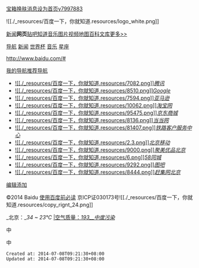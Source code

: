 
[宝箱](http://www.baidu.com/#)[换肤](http://www.baidu.com/#)[消息](http://www.baidu.com/#)[设为首页](http://www.baidu.com/cache/sethelp/index.html)[y7997883](http://www.baidu.com/#)

![[./_resources/百度一下，你就知道.resources/logo_white.png]]

[新闻](http://news.baidu.com/)**网页**[贴吧](http://tieba.baidu.com/)[知道](http://zhidao.baidu.com/)[音乐](http://music.baidu.com/)[图片](http://image.baidu.com/)[视频](http://v.baidu.com/)[地图](http://map.baidu.com/)[百科](http://baike.baidu.com/)[文库](http://wenku.baidu.com/)[更多>>](http://www.baidu.com/more/)

[导航](http://www.baidu.com/#) [新闻](http://www.baidu.com/#) [世界杯](http://www.baidu.com/#) [音乐](http://www.baidu.com/#) [星座](http://www.baidu.com/#)

<http://www.baidu.com/#>

[我的导航](http://www.baidu.com/#)[推荐导航](http://www.baidu.com/#)

*   [![[./_resources/百度一下，你就知道.resources/7082.png]]_腾讯_](http://www.qq.com/)
*   [![[./_resources/百度一下，你就知道.resources/8510.png]]_Google_](http://www.google.com.hk/)
*   [![[./_resources/百度一下，你就知道.resources/7594.png]]_亚马逊_](http://www.amazon.cn/)
*   [![[./_resources/百度一下，你就知道.resources/10062.png]]_淘宝网_](http://www.taobao.com/)
*   [![[./_resources/百度一下，你就知道.resources/95475.png]]_京东商城_](http://www.360buy.com/)
*   [![[./_resources/百度一下，你就知道.resources/8136.png]]_当当网_](http://www.dangdang.com/)
*   [![[./_resources/百度一下，你就知道.resources/81407.png]]_铁路客户服务中心_](http://www.12306.cn/)
*   [![[./_resources/百度一下，你就知道.resources/2.3.png]]_北京移动_](https://bj.ac.10086.cn/login)
*   [![[./_resources/百度一下，你就知道.resources/9000.png]]_聚美优品北京_](http://bj.jumei.com/)
*   [![[./_resources/百度一下，你就知道.resources/6.png]]_58同城_](http://www.58.com/)
*   [![[./_resources/百度一下，你就知道.resources/9292.png]]_图吧_](http://www.mapbar.com/)
*   [![[./_resources/百度一下，你就知道.resources/8444.png]]_赶集网北京_](http://bj.ganji.com/)

[编辑](http://www.baidu.com/#)[添加](http://www.baidu.com/#)

©2014 Baidu [使用百度前必读](http://www.baidu.com/duty/) 京ICP证030173号![[./_resources/百度一下，你就知道.resources/copy_rignt_24.png]]

_北京：__34 ~ 23℃_
[|空气质量：_193__中度污染_](http://www.baidu.com/s?wd=%E5%8C%97%E4%BA%AC%E7%A9%BA%E6%B0%94%E8%B4%A8%E9%87%8F%E6%8C%87%E6%95%B0)

中

中

    Created at: 2014-07-08T09:21:30+08:00
    Updated at: 2014-07-08T09:21:30+08:00

